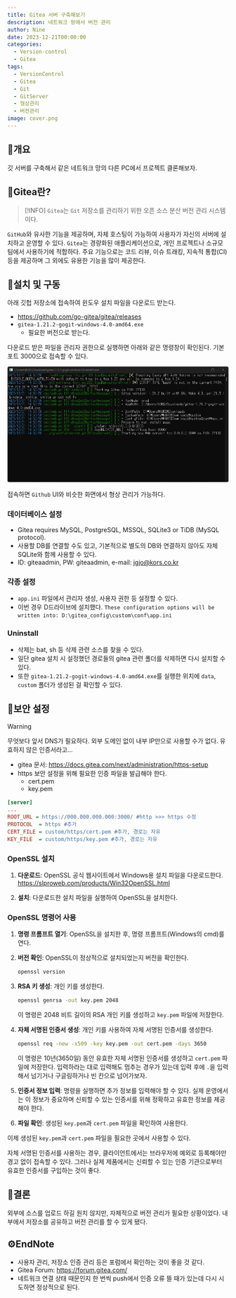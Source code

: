 ```yaml
---
title: Gitea 서버 구축해보기
description: 네트워크 망에서 버전 관리
author: Nine
date: 2023-12-21T00:00:00
categories:
  - Version-control
  - Gitea
tags:
  - VersionControl
  - Gitea
  - Git
  - GitServer
  - 형상관리
  - 버전관리
image: cover.png
---
```

## 📌개요

깃 서버를 구축해서 같은 네트워크 망의 다른 PC에서 프로젝트 클론해보자.

## 📌Gitea란?

> [!INFO]
> `Gitea`는 `Git` 저장소를 관리하기 위한 오픈 소스 분산 버전 관리 시스템이다.

`GitHub`와 유사한 기능을 제공하며, 자체 호스팅이 가능하여 사용자가 자신의 서버에 설치하고 운영할 수 있다.
`Gitea`는 경량화된 애플리케이션으로, 개인 프로젝트나 소규모 팀에서 사용하기에 적합하다.
주요 기능으로는 코드 리뷰, 이슈 트래킹, 지속적 통합(CI) 등을 제공하며 그 외에도 유용한 기능을 많이 제공한다.

## 📌설치 및 구동

아래 깃헙 저장소에 접속하여 윈도우 설치 파일을 다운로드 받는다.

- https://github.com/go-gitea/gitea/releases
- `gitea-1.21.2-gogit-windows-4.0-amd64.exe`
	- 필요한 버전으로 받는다.

다운로드 받은 파일을 관리자 권한으로 실행하면 아래와 같은 명령창이 확인된다.
기본 포트 3000으로 접속할 수 있다.

![Image-1](image-1.png)

접속하면 `Github` UI와 비슷한 화면에서 형상 관리가 가능하다.

### 데이터베이스 설정

- Gitea requires MySQL, PostgreSQL, MSSQL, SQLite3 or TiDB (MySQL protocol).
- 사용할 DB를 연결할 수도 있고, 기본적으로 별도의 DB와 연결하지 않아도 자체 SQLite와 함께 사용할 수 있다.
- ID: giteaadmin, PW: giteaadmin, e-mail: jgjo@kors.co.kr

### 각종 설정 

- `app.ini` 파일에서 관리자 생성, 사용자 권한 등 설정할 수 있다.
- 이번 경우 D드라이브에 설치했다. `These configuration options will be written into: D:\gitea_config\custom\conf\app.ini`

### Uninstall

- 삭제는 bat, sh 등 삭제 관련 소스를 찾을 수 있다.
- 일단 gitea 설치 시 설정했던 경로들의 gitea 관련 폴더를 삭제하면 다시 설치할 수 있다.
- 또한 `gitea-1.21.2-gogit-windows-4.0-amd64.exe`를 실행한 위치에 `data`, `custom` 폴더가 생성된 걸 확인할 수 있다.

## 📌보안 설정

> [!WARNING]
> 무엇보다 앞서 DNS가 필요하다. 외부 도메인 없이 내부 IP만으로 사용할 수가 없다. 유효하지 않은 인증서라고...

- gitea 문서: https://docs.gitea.com/next/administration/https-setup
- https 보안 설정을 위해 필요한 인증 파일을 발급해야 한다.
	- cert.pem
	- key.pem

```ini
[server]
...
ROOT_URL = https://000.000.000.000:3000/ #http >>> https 수정
PROTOCOL  = https #추가
CERT_FILE = custom/https/cert.pem #추가, 경로는 자유
KEY_FILE  = custom/https/key.pem #추가, 경로는 자유
```

### OpenSSL 설치

1. **다운로드**: OpenSSL 공식 웹사이트에서 Windows용 설치 파일을 다운로드한다. https://slproweb.com/products/Win32OpenSSL.html

2. **설치**: 다운로드한 설치 파일을 실행하여 OpenSSL을 설치한다.

### OpenSSL 명령어 사용

1. **명령 프롬프트 열기**: OpenSSL을 설치한 후, 명령 프롬프트(Windows의 cmd)를 연다.

2. **버전 확인**: OpenSSL이 정상적으로 설치되었는지 버전을 확인한다.

    ```bash
    openssl version
    ```

3. **RSA 키 생성**: 개인 키를 생성한다.

    ```bash
    openssl genrsa -out key.pem 2048
    ```

    이 명령은 2048 비트 길이의 RSA 개인 키를 생성하고 `key.pem` 파일에 저장한다.

4. **자체 서명된 인증서 생성**: 개인 키를 사용하여 자체 서명된 인증서를 생성한다.

    ```bash
    openssl req -new -x509 -key key.pem -out cert.pem -days 3650
    ```

    이 명령은 10년(3650일) 동안 유효한 자체 서명된 인증서를 생성하고 `cert.pem` 파일에 저장한다.
    입력하라는 대로 입력해도 멈추는 경우가 있는데 입력 후에 `.`을 입력해서 넘기거나 구글링하거나 빈 칸으로 넘어가보자.

5. **인증서 정보 입력**: 명령을 실행하면 추가 정보를 입력해야 할 수 있다. 실제 운영에서는 이 정보가 중요하며 신뢰할 수 있는 인증서를 위해 정확하고 유효한 정보를 제공해야 한다.

6. **파일 확인**: 생성된 `key.pem`과 `cert.pem` 파일을 확인하여 사용한다.

이제 생성된 `key.pem`과 `cert.pem` 파일을 필요한 곳에서 사용할 수 있다.

자체 서명된 인증서를 사용하는 경우, 클라이언트에서는 브라우저에 예외로 등록해야만 경고 없이 접속할 수 있다.
그러나 실제 제품에서는 신뢰할 수 있는 인증 기관으로부터 유효한 인증서를 구입하는 것이 좋다.

## 🎯결론

외부에 소스를 업로드 하길 원치 않지만, 자체적으로 버전 관리가 필요한 상황이었다.
내부에서 저장소를 공유하고 버전 관리를 할 수 있게 됐다.

## ⚙️EndNote

- 사용자 관리, 저장소 인증 관리 등은 포럼에서 확인하는 것이 좋을 것 같다.
- Gitea Forum: https://forum.gitea.com/
- 네트워크 연결 상태 때문인지 한 번씩 push에서 인증 오류 뜰 때가 있는데 다시 시도하면 정상적으로 된다.
